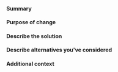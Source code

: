 <!--
### How to use
Leave the headings unless they don't apply to your PR, replace commented out text ( surrounded with <!-- and -​-> ) with text describing your PR.
-->

#### Summary
<!--
A one-line description of your change that will be extracted and added to the project changelog at https://github.com/CleverRaven/Cataclysm-DDA/blob/master/data/changelog.txt
The format is: ```SUMMARY: Category "description"```  
The categories to choose from are: Features, Content, Interface, Mods, Balance, Bugfixes, Performance, Infrastructure, Build, I18N  
Example: ```SUMMARY: Content "Adds new mutation category 'Mouse'"```
See the Changelog Guidelines at https://github.com/CleverRaven/Cataclysm-DDA/blob/master/doc/CHANGELOG_GUIDELINES.md for explanations of the categories.
-->

#### Purpose of change
<!--
If there's an existing issue describing the problem this PR addresses or the feature it adds, please link it like: ```#1234```  
If it *fully* resolves an issue, link it like: ```Fixes #1234```  
Even if the issue describes the problem, please provide a few-sentence summary here.  
Example: ```Fixes #1234 - XL mutants cannot wear arm/leg splints due to missing OVERSIZE flag.```  
If there is no related issue, please describe the issue you are addressing, including how to trigger a bug if this is a bugfix.
-->

#### Describe the solution
<!--
How does the feature work, or how does this fix a bug?  
The easier you make your solution to understand, the faster it can get merged.
-->

#### Describe alternatives you've considered
<!--
A clear and concise description of any alternative solutions or features you've considered.
-->

#### Additional context
<!--
Add any other context (such as mock-ups, proof of concepts or screenshots) about the feature or bugfix here. 
-->
